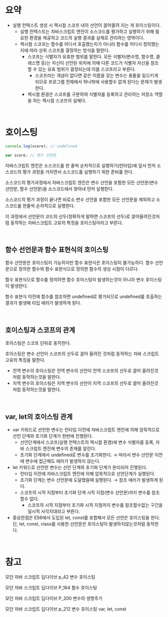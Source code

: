 # 요약

- 실행 컨텍스트 생성 시 렉시컬 스코프 내의 선언이 끌어올려 지는 게 호이스팅이다.
    - 실행 컨텍스트는 자바스크립트 엔진이 소스코드를 평가하고 실행하기 위해 필요한 환경을 제공하고 코드의 실행 결과를 실제로 관리하는 영역이다.
    - 렉시컬 스코프는 함수를 어디서 호출했는지가 아니라 함수를 어디서 정의했는지에 따라 상위 스코프를 결정하는 방식을 말한다.
        - 스코프는 식별자가 유효한 범위를 말한다. 
        모든 식별자(변수명, 함수명, 클래스명 등)는 자신이 선언된 위치에 의해 다른 코드가 식별자 자신을 참조 할 수 있는 유효 범위가 결정되는데 이를 스코프라고 부른다.
            - 스코프라는 개념이 없다면 같은 이름을 갖는 변수는 충돌을 일으키게 되므로 프로그램 전체에서 하나밖에 사용할수 없게 된다는 문제가 발생한다.
        - 렉시컬 환경은 스코프를 구분하여 식별자를 등록하고 관리하는 저장소 역할을 하는 렉시컬 스코프의 실체다.

<br />

# 호이스팅

```jsx
console.log(score); // undefined

var score; // 변수 선언문
```

자바스크립트 엔진은 소스코드를 한 줄씩 순차적으로 실행하기(런타임)에 앞서 먼저 소스코드의 평가 과정을 거치면서 소스코드를 실행하기 위한 준비를 한다.

소스코드의 평가과정에서 자바스크립트 엔진은 변수 선언을 포함한 모든 선언문(변수 선언문, 함수 선언문)을 소스코드에서 찾아내 먼저 실행한다.

소스코드의 평가 과정이 끝나면 비로소 변수 선언을 포함한 모든 선언문을 제외하고 소스코드를 한줄씩 순차적으로 실행한다.

이 과정에서 선언문이 코드의 선두(정확하게 말하면 스코프의 선두)로 끌어올려진것처럼 동작하는 자바스크립트 고유의 특징을 호이스팅이라고 부른다.

<br />


## 함수 선언문과 함수 표현식의 호이스팅

함수 선언문은 호이스팅이 가능하지만 함수 표현식은 호이스팅이 불가능하다. 
함수 선언문으로 정의한 함수와 함수 표현식으로 정의한 함수의 생성 시점이 다르다.

함수 표현식으로 함수를 정의하면 함수 호이스팅이 발생하는것이 아니라 변수 호이스팅이 발생한다.

함수 표현식 이전에 함수를 참조하면 undefined로 평가되므로 undefined를 호출하는 결과가 발생해 타입 에러가 발생하게 된다.

<br />

## 호이스팅과 스코프의 관계

호이스팅은 스코프 단위로 동작한다.

호이스팅은 변수 선언이 스코프의 선두로 끌어 올려진 것처럼 동작하는 자바 스크립트 고유의 특징을 말한다.

- 전역 변수의 호이스팅은 전역 변수의 선언이 전역 스코프의 선두로 끌어 올려진것 처럼 동작하는것을 말한다.
- 지역 변수의 호이스팅은 지역 변수의 선언이 지역 스코프의 선두로 끌어 올려진것 처럼 동작하는것을 말한다.

<br />

## var, let의 호이스팅 관계

- var 키워드로 선언한 변수는 런타임 이전에 자바스크립트 엔진에 의해 암묵적으로 선언 단계와 초기화 단계가 한번에 진행된다.
    - 선언단계에서 스코프(실행 컨텍스트의 렉시컬 환경)에 변수 식별자를 등록, 자바 스크립트 엔진에 변수의 존재를 알린다.
    - 초기화 단계에서 undefined로 변수를 초기화한다. → 따라서 변수 선언문 이전에 변수에 접근해도 에러가 발생하지 않는다.
- let 키워드로 선언한 변수는 선언 단계와 초기화 단계가 분리되어 진행된다.
    - 런타임 이전에 자바스크립트 엔진에 의해 암묵적으로 선언단계가 실행된다.
    - 초기화 단계는 변수 선언문에 도달했을때 실행된다. → 참조 에러가 발생하게 된다.
    - 스코프의 시작 지점부터 초기화 단계 시작 지점(변수 선언문)까지 변수를 참조 할수 없다.
        - 스코프의 시작 지점부터 초기화 시작 지점까지 변수를 참조할수없는 구간을 일시적 사각지대라고 부른다.
- 중요한점은 ES6에서 도입된 let, const를 포함해서 모든 선언은 호이스팅을 한다. 
단, let, const, class를 사용한 선언문은 호이스팅이 발생하지않는것처럼 동작한다.

<br />

# 참고

모던 자바 스크립트 딥다이브 p_42 변수 호이스팅

모던 자바 스크립트 딥다이브 P_164 함수 호이스팅

모던 자바 스크립트 딥다이브 P_200 변수의 생명주기

모던 자바 스크립트 딥다이브 p_212 변수 호이스팅 var, let, const
